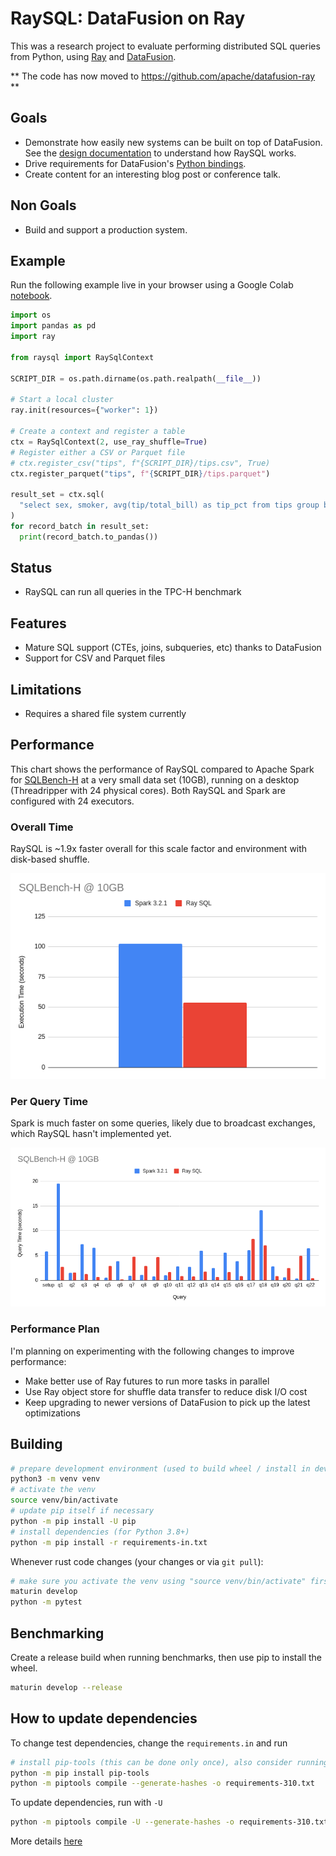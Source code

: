# RaySQL: DataFusion on Ray

This was a research project to evaluate performing distributed SQL queries from Python, using
[Ray](https://www.ray.io/) and [DataFusion](https://github.com/apache/arrow-datafusion).

** The code has now moved to https://github.com/apache/datafusion-ray **

## Goals

- Demonstrate how easily new systems can be built on top of DataFusion. See the [design documentation](./docs/README.md)
  to understand how RaySQL works.
- Drive requirements for DataFusion's [Python bindings](https://github.com/apache/arrow-datafusion-python).
- Create content for an interesting blog post or conference talk.

## Non Goals

- Build and support a production system.

## Example

Run the following example live in your browser using a Google Colab [notebook](https://colab.research.google.com/drive/1tmSX0Lu6UFh58_-DBUVoyYx6BoXHOszP?usp=sharing).

```python
import os
import pandas as pd
import ray

from raysql import RaySqlContext

SCRIPT_DIR = os.path.dirname(os.path.realpath(__file__))

# Start a local cluster
ray.init(resources={"worker": 1})

# Create a context and register a table
ctx = RaySqlContext(2, use_ray_shuffle=True)
# Register either a CSV or Parquet file
# ctx.register_csv("tips", f"{SCRIPT_DIR}/tips.csv", True)
ctx.register_parquet("tips", f"{SCRIPT_DIR}/tips.parquet")

result_set = ctx.sql(
  "select sex, smoker, avg(tip/total_bill) as tip_pct from tips group by sex, smoker"
)
for record_batch in result_set:
  print(record_batch.to_pandas())
```

## Status

- RaySQL can run all queries in the TPC-H benchmark

## Features

- Mature SQL support (CTEs, joins, subqueries, etc) thanks to DataFusion
- Support for CSV and Parquet files

## Limitations

- Requires a shared file system currently

## Performance

This chart shows the performance of RaySQL compared to Apache Spark for
[SQLBench-H](https://sqlbenchmarks.io/sqlbench-h/) at a very small data set (10GB), running on a desktop (Threadripper
with 24 physical cores). Both RaySQL and Spark are configured with 24 executors.

### Overall Time

RaySQL is ~1.9x faster overall for this scale factor and environment with disk-based shuffle.

![SQLBench-H Total](./docs/sqlbench-h-total.png)

### Per Query Time

Spark is much faster on some queries, likely due to broadcast exchanges, which RaySQL hasn't implemented yet.

![SQLBench-H Per Query](./docs/sqlbench-h-per-query.png)

### Performance Plan

I'm planning on experimenting with the following changes to improve performance:

- Make better use of Ray futures to run more tasks in parallel
- Use Ray object store for shuffle data transfer to reduce disk I/O cost
- Keep upgrading to newer versions of DataFusion to pick up the latest optimizations

## Building

```bash
# prepare development environment (used to build wheel / install in development)
python3 -m venv venv
# activate the venv
source venv/bin/activate
# update pip itself if necessary
python -m pip install -U pip
# install dependencies (for Python 3.8+)
python -m pip install -r requirements-in.txt
```

Whenever rust code changes (your changes or via `git pull`):

```bash
# make sure you activate the venv using "source venv/bin/activate" first
maturin develop
python -m pytest
```

## Benchmarking

Create a release build when running benchmarks, then use pip to install the wheel.

```bash
maturin develop --release
```

## How to update dependencies

To change test dependencies, change the `requirements.in` and run

```bash
# install pip-tools (this can be done only once), also consider running in venv
python -m pip install pip-tools
python -m piptools compile --generate-hashes -o requirements-310.txt
```

To update dependencies, run with `-U`

```bash
python -m piptools compile -U --generate-hashes -o requirements-310.txt
```

More details [here](https://github.com/jazzband/pip-tools)
